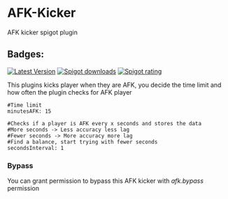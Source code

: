 # AFK-Kicker
AFK kicker spigot plugin
## Badges:
[![Latest Version](https://img.shields.io/badge/Latest%20Version-1.0.3-brightgreen)](https://github.com/IBMESP/AFK-Kicker/releases/latest)
<a href="https://www.spigotmc.org/resources/100525/"><img src="https://img.shields.io/spiget/downloads/100525?label=Spigot%20Downloads" alt="Spigot downloads"></a>
<a href="https://www.spigotmc.org/resources/100525/"><img src="https://img.shields.io/spiget/rating/100525?label=Spigot%20Rating" alt="Spigot rating"></a>

This plugins kicks player when they are AFK, you decide the time limit and how often the plugin checks for AFK player

```
#Time limit
minutesAFK: 15

#Checks if a player is AFK every x seconds and stores the data
#More seconds -> Less accuracy less lag
#Fewer seconds -> More accuracy more lag
#Find a balance, start trying with fewer seconds
secondsInterval: 1
```

### Bypass
You can grant permission to bypass this AFK kicker with _afk.bypass_ permission
